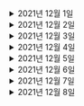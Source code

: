 <details> <summary>2021년 12월 1일</summary>

## 회사 업무
- [Kafka] 아파치 카프카 개요 및 설명
  - 아파치 카프카 개요 및 설명 완성
  - 토픽이란? 완성

## 개인 공부

</details>

<details> <summary>2021년 12월 2일</summary>

## 회사 업무
- [Spring] Spring Boot JWT Tutorial
  - JWT 소개, 프로젝트 생성
  - Security 설정, Data 설정
  - JWT 코드, Security 설정 추가
  - DTO, Repository, 로그인 코드 완성
  - 회원가입, 권한 검증 코드 완성
  - DTO 리펙토링
  - 스프링 부트 버전 변경함으로써 에러 떳을때 body에 

## 개인 공부
- [개인 플젝] 맛집 소개 사이트
  - save_towns API에 시작값 추가, 동이 따로 없는 "구"들은 저장안하게 변경

</details>


<details> <summary>2021년 12월 3일</summary>

## 회사 업무
- 온보딩 체크리스트 검토
- Vroong Lastmile bootcamp 재검토
- 코드리뷰
  - ITSMCHG-5768 MDCInfo 리팩토링 (M캐시서버 transaction_id 이슈 연관)
- B마트 미배차오더의 알림주기를 5분으로 변경
  - 코드, PR 작성
  - dev1배포 

## 개인 공부

</details>

<details> <summary>2021년 12월 4일</summary>

## 회사 업무

## 개인 공부
- [MSA] The Red : 비즈니스 성공을 위한 Java/Spring 기반 서비스 개발과 MSA 구축
  - Chapter1 (0% -> 100%)
  - Chapter2 (0% -> 100%)

</details>

<details> <summary>2021년 12월 5일</summary>

## 회사 업무

## 개인 공부
- [MSA] The Red : 비즈니스 성공을 위한 Java/Spring 기반 서비스 개발과 MSA 구축
  - Chapter3 (0% -> 50%)

</details>

<details> <summary>2021년 12월 6일</summary>

## 회사 업무
- 온보딩 체크리스트 검토
- Vroong Lastmile bootcamp 내용 검토
- [Kafka] 아파치 카프카 개요 및 설명
  - 브로커, 복제, ISR(In-Sync-Replication)
  - 파티셔너란?
  - 컨슈머 랙 이란? 

## 개인 공부
- [MSA] The Red : 비즈니스 성공을 위한 Java/Spring 기반 서비스 개발과 MSA 구축
  - Chapter3 (50% -> 70%)

</details>

<details> <summary>2021년 12월 7일</summary>

## 회사 업무
- 온보딩 체크리스트 검토
- Vroong Lastmile bootcamp 내용 검토

## 개인 공부
- [MSA] The Red : 비즈니스 성공을 위한 Java/Spring 기반 서비스 개발과 MSA 구축
  - Chapter3 (70% -> 100%)

</details>

<details> <summary>2021년 12월 8일</summary>

## 회사 업무
- 상용 배포 준비
- 가게도착 API 내용 검토 

## 개인 공부
- [MSA] The Red : 비즈니스 성공을 위한 Java/Spring 기반 서비스 개발과 MSA 구축
  - Chapter4 (0% -> 100%)
  - Chapter5 (0% -> 75%)
- [개인 플젝] 맛집 소개 사이트
  - kakao 기본 url 추가 
  - kakao 맵 기본 크롤링 추가 

</details>